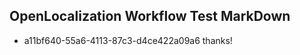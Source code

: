 ## OpenLocalization Workflow Test MarkDown
* a11bf640-55a6-4113-87c3-d4ce422a09a6 thanks!

<!--HONumber=Jul16_HO3-->


